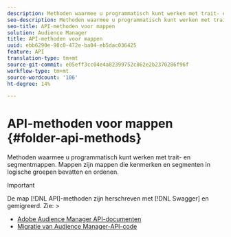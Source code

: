 ```yaml
---
description: Methoden waarmee u programmatisch kunt werken met trait- en segmentmappen. Mappen zijn mappen die kenmerken en segmenten in logische groepen bevatten en ordenen.
seo-description: Methoden waarmee u programmatisch kunt werken met trait- en segmentmappen. Mappen zijn mappen die kenmerken en segmenten in logische groepen bevatten en ordenen.
seo-title: API-methoden voor mappen
solution: Audience Manager
title: API-methoden voor mappen
uuid: ebb6290e-98c0-472e-ba04-eb5dac036425
feature: API
translation-type: tm+mt
source-git-commit: e05eff3cc04e4a82399752c862e2b2370286f96f
workflow-type: tm+mt
source-wordcount: '106'
ht-degree: 14%

---
```



# API-methoden voor mappen {#folder-api-methods}

Methoden waarmee u programmatisch kunt werken met trait- en segmentmappen. Mappen zijn mappen die kenmerken en segmenten in logische groepen bevatten en ordenen.

<!-- api-folders.xml -->

>[!IMPORTANT]
>
>De map [!DNL API]-methoden zijn herschreven met [!DNL Swagger] en gemigreerd. Zie:  >
>* [Adobe Audience Manager API-documenten](https://bank.demdex.com/portal/swagger/index.html)
>* [Migratie van Audience Manager-API-code](../../api/api-swagger-migration.md)